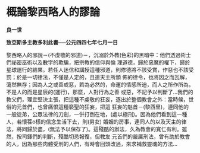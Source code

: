 # 概論黎西略人的謬論


**良一世**

**致亞斯多主教多利此書──公元四四七年七月一日**





黎西略人的邪說－(不虔敬的邪道)－，沉溺於外教(色彩)的黑暗中：他們透過術士們祕密巫術以及數字的欺騙，把宗教的信仰與倫
理道德，歸於惡魔的權下，歸於星球運行的結果。若任人迷信和講授這種邪道，則修德將不該受賞，作惡也不該受罰；於是一切律法，不僅是人定的，且連天主所頒
佈的律令，也將因之而瓦解，蕩然無存；因為人之或善或惡，若為必然的，命運的情感所迫，而人之所作所為，不是人的而是星辰的(運行)，那麼，人對行為之善
或惡，不記予以判斷了...我們的教父們，理宜堅決主張，把這種不虔敬的狂妄，逐出於整個教會之外：當時候，世俗的元首們，也曾痛恨這種褻聖的狂妄，把這
狂妄的魁首－(黎西里)，連同他的一般徒弟，公眾法律的刀劍，一併打倒在地，(處以極刑)。因為他們看到這一種人，若懷茬o樣的信念生活下去，則(男女)
婚姻的房事，連同人的以及天主的律法，將同歸於盡，(無法予以保存了)。這殘酷的辦法，久為教會的寬仁有利。雖然，按司鐸們的判斷，殘酷切忌報復，但教友
元首們的嚴厲刑法，曾有助於教會的人，因為那些肉體受刑的人們，有時會回頭改過，來求補救靈魂的方法…

